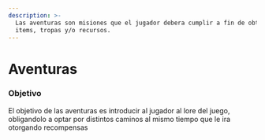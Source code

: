 ```yaml
---
description: >-
  Las aventuras son misiones que el jugador debera cumplir a fin de obtener
  items, tropas y/o recursos.
---
```


# Aventuras

### Objetivo

El objetivo de las aventuras es introducir al jugador al lore del juego, obligandolo a optar por distintos caminos al mismo tiempo que le ira otorgando recompensas&#x20;
